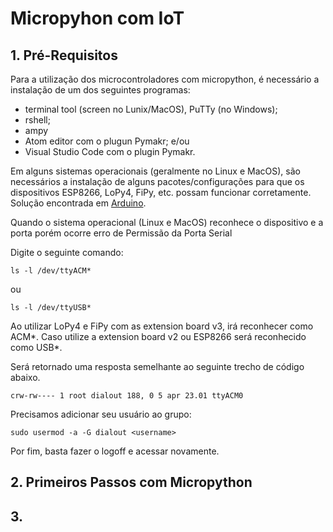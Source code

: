 # Micropyhon com IoT

  
## 1. Pré-Requisitos

Para a utilização dos microcontroladores com micropython, é necessário a instalação de um dos seguintes programas:
  - terminal tool (screen no Lunix/MacOS), PuTTy (no Windows);
  - rshell;
  - ampy
  - Atom editor com o plugun Pymakr; e/ou
  - Visual Studio Code com o plugin Pymakr.

Em alguns sistemas operacionais (geralmente no Linux e MacOS), são necessários a instalação de alguns pacotes/configurações para que os dispositivos ESP8266, LoPy4, FiPy, etc. possam funcionar corretamente. Solução encontrada em [Arduino](https://www.arduino.cc/en/guide/linux).

Quando o sistema operacional (Linux e MacOS) reconhece o dispositivo e a porta porém ocorre erro de Permissão da Porta Serial

Digite o seguinte comando:
```
ls -l /dev/ttyACM*
```
ou 
```
ls -l /dev/ttyUSB*
```

Ao utilizar LoPy4 e FiPy com as extension board v3, irá reconhecer como ACM*. Caso utilize a extension board v2 ou ESP8266 será reconhecido como USB*.

Será retornado uma resposta semelhante ao seguinte trecho de código abaixo.
```
crw-rw---- 1 root dialout 188, 0 5 apr 23.01 ttyACM0
```
Precisamos adicionar seu usuário ao grupo:
```
sudo usermod -a -G dialout <username> 
```
Por fim, basta fazer o logoff e acessar novamente.

## 2. Primeiros Passos com Micropython


## 3.  


